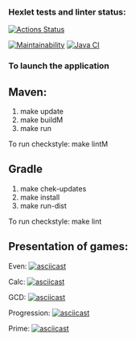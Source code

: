 ### Hexlet tests and linter status:
[![Actions Status](https://github.com/SibirBear/java-project-lvl1/workflows/hexlet-check/badge.svg)](https://github.com/SibirBear/java-project-lvl1/actions)

[![Maintainability](https://api.codeclimate.com/v1/badges/a99a88d28ad37a79dbf6/maintainability)](https://codeclimate.com/github/codeclimate/codeclimate/maintainability)
[![Java CI](https://github.com/SibirBear/java-project-lvl1/actions/workflows/maven.yml/badge.svg)](https://github.com/SibirBear/java-project-lvl1/actions/workflows/maven.yml)

### To launch the application

Maven:
--
1. make update
2. make buildM
3. make run

To run checkstyle: make lintM


Gradle
--
1. make chek-updates
2. make install
3. make run-dist

To run checkstyle: make lint

Presentation of games:
--

Even:
[![asciicast](https://asciinema.org/a/Ifeut8ujXbPAuH7U0Fiw8yzxJ.svg)](https://asciinema.org/a/Ifeut8ujXbPAuH7U0Fiw8yzxJ)

Calc:
[![asciicast](https://asciinema.org/a/aWs2dy0wzh6SwyOWi95fEg6c5.svg)](https://asciinema.org/a/aWs2dy0wzh6SwyOWi95fEg6c5)

GCD:
[![asciicast](https://asciinema.org/a/qoURT2XO1BoXhU60XftaEkaM6.svg)](https://asciinema.org/a/qoURT2XO1BoXhU60XftaEkaM6)

Progression:
[![asciicast](https://asciinema.org/a/y53i4GJmuSMO3kglRoc5vp5bN.svg)](https://asciinema.org/a/y53i4GJmuSMO3kglRoc5vp5bN)

Prime:
[![asciicast](https://asciinema.org/a/lnQNXo7V98vjQdIlH54AUB5bl.svg)](https://asciinema.org/a/lnQNXo7V98vjQdIlH54AUB5bl)
